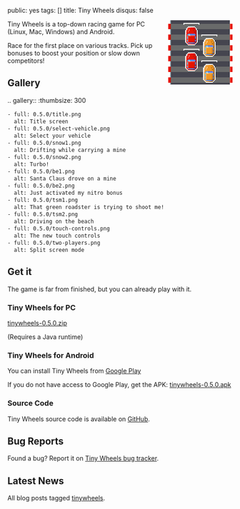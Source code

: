 public: yes
tags: []
title: Tiny Wheels
disqus: false

<div style="float: right; margin-left: 6px"><img src="icon.png"></div>

Tiny Wheels is a top-down racing game for PC (Linux, Mac, Windows) and Android.

Race for the first place on various tracks. Pick up bonuses to boost your position or slow down competitors!

## Gallery

.. gallery::
    :thumbsize: 300

    - full: 0.5.0/title.png
      alt: Title screen
    - full: 0.5.0/select-vehicle.png
      alt: Select your vehicle
    - full: 0.5.0/snow1.png
      alt: Drifting while carrying a mine
    - full: 0.5.0/snow2.png
      alt: Turbo!
    - full: 0.5.0/be1.png
      alt: Santa Claus drove on a mine
    - full: 0.5.0/be2.png
      alt: Just activated my nitro bonus
    - full: 0.5.0/tsm1.png
      alt: That green roadster is trying to shoot me!
    - full: 0.5.0/tsm2.png
      alt: Driving on the beach
    - full: 0.5.0/touch-controls.png
      alt: The new touch controls
    - full: 0.5.0/two-players.png
      alt: Split screen mode

## Get it

The game is far from finished, but you can already play with it.

### Tiny Wheels for PC

<a href="/storage/tinywheels/tinywheels-0.5.0.zip" class="dl-button">tinywheels-0.5.0.zip</a>

(Requires a Java runtime)

### Tiny Wheels for Android

You can install Tiny Wheels from <a href="https://play.google.com/apps/testing/com.agateau.tinywheels.android" class="dl-button">Google Play</a>

If you do not have access to Google Play, get the APK: <a href="/storage/tinywheels/tinywheels-0.5.0.apk" class="dl-button">tinywheels-0.5.0.apk</a>

### Source Code

Tiny Wheels source code is available on [GitHub](https://github.com/agateau/tinywheels).

## Bug Reports

Found a bug? Report it on [Tiny Wheels bug tracker](https://github.com/agateau/tinywheels/issues).

## Latest News

All blog posts tagged [tinywheels](/tags/tinywheels).
